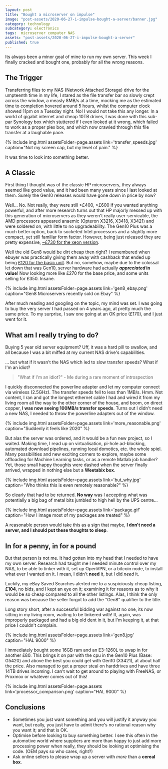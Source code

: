 ```yaml
---
layout: post
title: "Bought a microserver on impulse"
image: "post-assets/2020-06-27-i-impulse-bought-a-server/banner.jpg"
category: technology
subcategory: electronics
tags:  microserver computer NAS
assets: "post-assets/2020-06-27-i-impulse-bought-a-server"
published: true
---
```


Its always been a minor goal of mine to run my own server. This week I finally cracked and bought one, probably for all the wrong reasons.

## The Trigger

Transferring files to my NAS (Network Attached Storage) drive for the umpteenth time in my life, I stared as the file transfer bar so slowly crept across the window, a measly 8MB/s at a time, mocking me as the estimated time to completion hovered around 5 hours, whilst the computer clock showed 11pm on a Tuesday night. No! I would not take this any longer. In a world of gigabit internet and cheap 10TB drives, I was done with this sub-par Synology box which stuttered if I even looked at it wrong, which failed to work as a proper plex box, and which now crawled through this file transfer at a laughable pace.

{% include img.html assetsFolder=page.assets link='transfer_speeds.jpg' caption="Not my screen cap, but my level of pain." %}

It was time to look into something better.

## A Classic

First thing I thought was of the classic HP microservers, they always seemed like good value, and it had been many years since I last looked at them. Surely the Gen10 releases would have gone down in price by now?

Well... No. Not really, they were still >£400, >£600 if you wanted anything powerful, and after more research turns out that HP majorly messed up with this generation of microservers as they weren't really user-servicable, the AMD processors appeared anaemic (Opteron X3216, X3418, X3421) and were soldered on, with little to no upgradeability. The Gen10 Plus was a much better option, back to socketed Intel processors and a slightly more compact, yet still familiar form factor. However, being just released they are pretty expensive, [~£730 for the xeon version](https://www.ebuyer.com/964560-hpe-proliant-microserver-gen10-plus-performance-ultra-micro-tower-xeon-p18584-421).

Well the old Gen8 would be dirt cheap then right? I remembered when ebuyer was practically giving them away with cashback that ended up being [£120 for the basic unit](/{{page.assets}}/gen8_was_cheap.png). But no, somehow, maybe due to the colossal let down that was Gen10, server hardware had actually **_appreciated_ in value**! Now looking more like £270 for the base price, and some units selling for £350. Insane.

{% include img.html assetsFolder=page.assets link='gen8_ebay.png' caption="Gen8 Microservers recently sold on Ebay" %}

After much reading and googling on the topic, my mind was set. I was going to buy the very server I had passed on 4 years ago, at pretty much the same price. To my surprise, I saw one going at an OK price (£170), and I just went for it.

## What am I really trying to do?

Buying 5 year old server equipment? Uff, it was a hard pill to swallow, and all because I was a bit miffed at my current NAS drive's capabilities.

... but what if it wasn't the NAS which led to slow transfer speeds? What if I'm an idiot?

> "What if I'm an idiot?" - Me during a rare moment of introspection

I quickly disconnected the powerline adapter and let my computer connect via wireless (2.5GHz). The transfer speeds fell to less than 1MB/s. Hmm. Not content, I ran and got the longest ethernet cable I had and wired it from my living room all the way to the other corner of the house, and boom, on direct copper, **I was now seeing 100MB/s transfer speeds**. Turns out I didn't need a new NAS, I needed to throw the powerline adapters out of the window.

{% include img.html assetsFolder=page.assets link='more_reasonable.png' caption="Suddenly it feels like 2020" %}

But alas the server was ordered, and it would be a fun new project, so I waited. Making time, I read up on virtualisation, pi-hole ad-blocking, automated download pipelines, running local domotics, etc. the whole spiel.   Many possibilities and new exciting corners to explore, maybe some offloading for Machine Learning tasks, or as a remote Matlab job handler? Yet, those small happy thoughts were dashed when the server finally arrived, wrapped in nothing else but a **Weetabix box**.

{% include img.html assetsFolder=page.assets link='but_why.jpg' caption="Who thinks this is even remotely reasonable?" %}

So clearly that had to be returned. **No way** was I accepting what was potentially a big bag of metal bits jumbled to high hell by the UPS centre...

{% include img.html assetsFolder=page.assets link='package.gif' caption="How I image most of my packages are treated" %}

A reasonable person would take this as a sign that maybe, **I don't need a server, and I should put these thoughts to sleep**.

## In for a penny, in for a pound

But that person is not me. It had gotten into my head that I needed to have my own server. Research had taught me I needed minute control over my NAS, to be able to tinker with it, set up OpenVPN, or a bitcoin node, to install what ever I wanted on it. I mean, I didn't **need** it, but I did *need* it.

Luckily, my eBay Saved Searches alerted me to a suspiciously cheap listing, **£104**, no bids, and I kept an eye on it; examining it for reasons as to why it would be so cheap compared to all the other listings. Alas, I think the only reason was because the seller forgot to add the "Gen8" qualifier to the title.

Long story short, after a successful bidding war against no one, its now sitting in my living room, waiting to be tinkered with! It, again, was improperly packaged and had a big old dent in it, but I'm keeping it, at that price I couldn't complain.

{% include img.html assetsFolder=page.assets link='gen8.jpg' caption="HAL 9000" %}

I immediately bought some 16GB ram and an E3-1260L to swap in for another £80. This brings it on par with the cpu in the Gen10 Plus (Base: G5420) and above the best you could get with Gen10 (X3421), at about half the price.
Also managed to get a proper steal on harddrives and have three 14TB drives incoming. I can't wait to get around to playing with FreeNAS, or Proxmox or whatever comes out of this!

{% include img.html assetsFolder=page.assets link='processor_comparison.png' caption="HAL 9000" %}

## Conclusions

 - Sometimes you just want something and you will justify it anyway you want, but really, you just have to admit there's no rational reason why you want it; and that is OK.
 - Optimise before looking to buy something better. I see this often in the automotive world where suppliers are more than happy to just add more processing power when really, they should be looking at optimising the code. (OEM pays so who cares, right?)
 - Ask online sellers to please wrap up a server with *more* than a **cereal box**.
